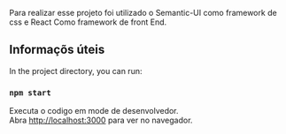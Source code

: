 Para realizar esse projeto foi utilizado o Semantic-UI como framework de css e React Como framework de front End.



## Informaçõs úteis 

In the project directory, you can run:

### `npm start`

Executa o codigo em mode de desenvolvedor.<br />
Abra [http://localhost:3000](http://localhost:3000) para ver no navegador.

